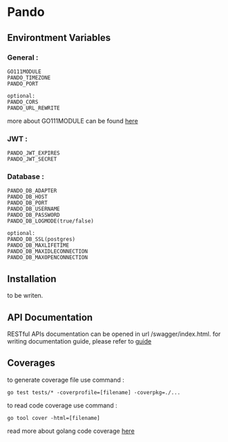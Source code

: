 # Pando

## Environtment Variables
### General :
```
GO111MODULE
PANDO_TIMEZONE
PANDO_PORT

optional:
PANDO_CORS
PANDO_URL_REWRITE
```
more about GO111MODULE can be found [here](https://github.com/golang/go/wiki/Modules)

### JWT :
```
PANDO_JWT_EXPIRES
PANDO_JWT_SECRET
```
### Database :
```
PANDO_DB_ADAPTER
PANDO_DB_HOST
PANDO_DB_PORT
PANDO_DB_USERNAME
PANDO_DB_PASSWORD
PANDO_DB_LOGMODE(true/false)

optional:
PANDO_DB_SSL(postgres)
PANDO_DB_MAXLIFETIME
PANDO_DB_MAXIDLECONNECTION
PANDO_DB_MAXOPENCONNECTION
```

## Installation
to be writen.

## API Documentation
RESTful APIs documentation can be opened in url /swagger/index.html. for writing documentation guide, please refer to [guide](https://github.com/swaggo/swag)

## Coverages
to generate coverage file use command :
```
go test tests/* -coverprofile=[filename] -coverpkg=./...
```
to read code coverage use command :
```
go tool cover -html=[filename]
```
read more about golang code coverage [here](https://blog.golang.org/cover)